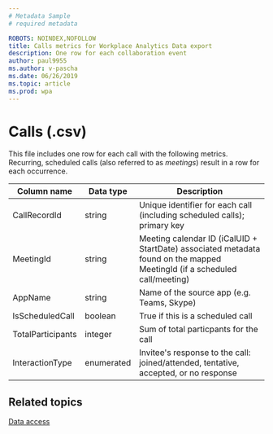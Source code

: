 ```yaml
---
# Metadata Sample
# required metadata

ROBOTS: NOINDEX,NOFOLLOW
title: Calls metrics for Workplace Analytics Data export
description: One row for each collaboration event
author: paul9955
ms.author: v-pascha
ms.date: 06/26/2019
ms.topic: article
ms.prod: wpa
---
```


# Calls (.csv)
 
This file includes one row for each call with the following metrics. Recurring, scheduled calls (also referred to as _meetings_) result in a row for each occurrence.

|Column name|Data type|Description|      
|-----------------|---------------|-----------------|      
| CallRecordId | string | Unique identifier for each call (including scheduled calls); primary key  |
| MeetingId | string | Meeting calendar ID (iCalUID + StartDate) associated metadata found on the mapped MeetingId (if a scheduled call/meeting) |
| AppName | string | Name of the source app (e.g. Teams, Skype) |
| IsScheduledCall | boolean | True if this is a scheduled call |
| TotalParticipants | integer | Sum of total particpants for the call |
| InteractionType | enumerated | Invitee's response to the call: joined/attended, tentative, accepted, or no response |

## Related topics

[Data access](./data-access.md)